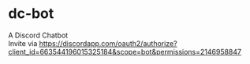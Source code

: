 # dc-bot
A Discord Chatbot<br>
Invite via https://discordapp.com/oauth2/authorize?client_id=663544196015325184&scope=bot&permissions=2146958847
